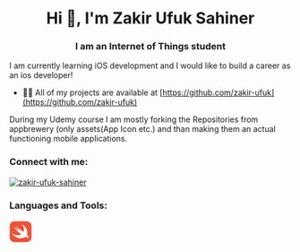 <h1 align="center">Hi 👋, I'm Zakir Ufuk Sahiner</h1>
<h3 align="center">I am an Internet of Things student</h3>

I am currently learning iOS development and I would like to build a career as an ios developer! 
- 👨‍💻 All of my projects are available at [https://github.com/zakir-ufuk](https://github.com/zakir-ufuk)

During my Udemy course I am mostly forking the Repositories from appbrewery (only assets(App Icon etc.) and than making them an actual functioning mobile applications. 

<h3 align="left">Connect with me:</h3>
<p align="left">
<a href="https://linkedin.com/in/zakir-ufuk-sahiner" target="blank"><img align="center" src="https://raw.githubusercontent.com/rahuldkjain/github-profile-readme-generator/master/src/images/icons/Social/linked-in-alt.svg" alt="zakir-ufuk-sahiner" height="30" width="40" /></a>
</p>

<h3 align="left">Languages and Tools:</h3>
<p align="left"> <a href="https://developer.apple.com/swift/" target="_blank" rel="noreferrer"> <img src="https://raw.githubusercontent.com/devicons/devicon/master/icons/swift/swift-original.svg" alt="swift" width="40" height="40"/> </a> </p>
